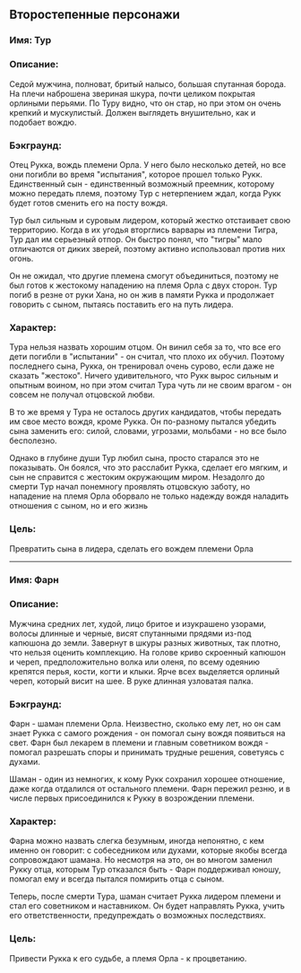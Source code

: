 ## Второстепенные персонажи

### Имя: Тур

### Описание:

Седой мужчина, полноват, бритый налысо, большая спутанная борода. На плечи наброшена звериная шкура, почти целиком покрытая орлиными перьями. По Туру видно, что он стар, но при этом он очень крепкий и мускулистый. Должен выглядеть внушительно, как и подобает вождю.

### Бэкграунд:

Отец Рукка, вождь племени Орла. У него было несколько детей, но все они погибли во время "испытания", которое прошел только Рукк. Единственный сын - единственный возможный преемник, которому можно передать племя, поэтому Тур с нетерпением ждал, когда Рукк будет готов сменить его на посту вождя.

Тур был сильным и суровым лидером, который жестко отстаивает свою территорию. Когда в их угодья вторглись варвары из племени Тигра, Тур дал им серьезный отпор. Он быстро понял, что "тигры" мало отличаются от диких зверей, поэтому активно использовал против них огонь.

Он не ожидал, что другие племена смогут объединиться, поэтому не был готов к жестокому нападению на племя Орла с двух сторон. Тур погиб в резне от руки Хана, но он жив в памяти Рукка и продолжает говорить с сыном, пытаясь поставить его на путь лидера.

### Характер:

Тура нельзя назвать хорошим отцом. Он винил себя за то, что все его дети погибли в "испытании" - он считал, что плохо их обучил. Поэтому последнего сына, Рукка, он тренировал очень сурово, если даже не сказать "жестоко". Ничего удивительного, что Рукк вырос сильным и опытным воином, но при этом считал Тура чуть ли не своим врагом - он совсем не получал отцовской любви.

В то же время у Тура не осталось других кандидатов, чтобы передать им свое место вождя, кроме Рукка. Он по-разному пытался убедить сына заменить его: силой, словами, угрозами, мольбами - но все было бесполезно. 

Однако в глубине души Тур любил сына, просто старался это не показывать. Он боялся, что это расслабит Рукка, сделает его мягким, и сын не справится с жестоким окружающим миром. Незадолго до смерти Тур начал понемногу проявлять отцовскую заботу, но нападение на племя Орла оборвало не только надежду вождя наладить отношения с сыном, но и его жизнь

### Цель:

Превратить сына в лидера, сделать его вождем племени Орла

---

### Имя: Фарн

### Описание:

Мужчина средних лет, худой, лицо бритое и изукрашено узорами, волосы длинные и черные, висят спутанными прядями из-под капюшона до земли. Завернут в шкуры разных животных, так плотно, что нельзя оценить комплекцию. На голове криво скроенный капюшон и череп, предположительно волка или оленя, по всему одеянию крепятся перья, кости, когти и клыки. Ярче всех выделяется орлиный череп, который висит на шее. В руке длинная узловатая палка.

### Бэкграунд:

Фарн - шаман племени Орла. Неизвестно, сколько ему лет, но он сам знает Рукка с самого рождения - он помогал сыну вождя появиться на свет. Фарн был лекарем в племени и главным советником вождя - помогал разрешать споры и принимать трудные решения, советуясь с духами.

Шаман - один из немногих, к кому Рукк сохранил хорошее отношение, даже когда отдалился от остального племени. Фарн пережил резню, и в числе первых присоединился к Рукку в возрождении племени.

### Характер:

Фарна можно назвать слегка безумным, иногда непонятно, с кем именно он говорит: с собеседником или духами, которые якобы всегда сопровождают шамана. Но несмотря на это, он во многом заменил Рукку отца, которым Тур отказался быть - Фарн поддерживал юношу, помогал ему и всегда пытался помирить отца с сыном.

Теперь, после смерти Тура, шаман считает Рукка лидером племени и стал его советником и наставником. Он будет направлять Рукка, учить его ответственности, предупреждать о возможных последствиях.

### Цель:

Привести Рукка к его судьбе, а племя Орла - к процветанию.
